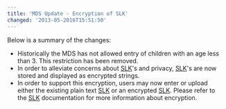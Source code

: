 ```yaml
---
title: 'MDS Update - Encryption of SLK'
changed: '2013-05-2016T15:51:50'
---
```


<p>Below is a summary of the changes:</p>
<ul>
<li>Historically the MDS has not allowed entry of children with an age less than 3. This restriction has been removed.</li>
<li>In order to alleviate concerns about <a href="../../mds-updates/slk/index.html">SLK</a>'s and privacy, <a href="../../mds-updates/slk/index.html">SLK</a>'s are now stored and displayed as encrypted strings.</li>
<li>In order to support this encryption, users may now enter or upload either the existing plain text <a href="../../mds-updates/slk/index.html">SLK</a> or an encrypted <a href="../../mds-updates/slk/index.html">SLK</a>. Please refer to the <a href="../../mds-updates/slk/index.html">SLK</a> documentation for more information about encryption.</li>
</ul>
